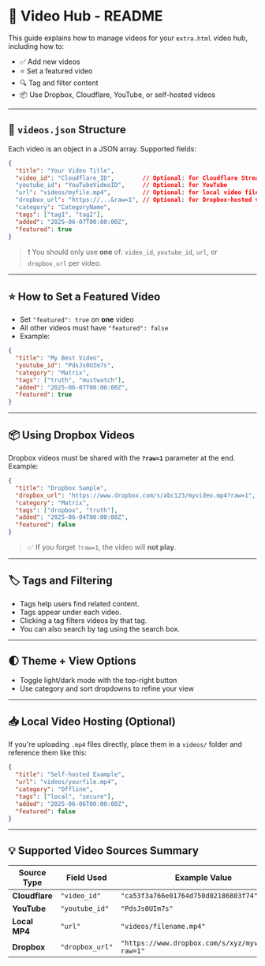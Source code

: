 
# 📁 Video Hub - README

This guide explains how to manage videos for your `extra.html` video hub, including how to:

- ✅ Add new videos
- ⭐ Set a featured video
- 🔍 Tag and filter content
- 📦 Use Dropbox, Cloudflare, YouTube, or self-hosted videos

---

## 📄 `videos.json` Structure

Each video is an object in a JSON array. Supported fields:

```json
{
  "title": "Your Video Title",
  "video_id": "Cloudflare_ID",        // Optional: for Cloudflare Stream
  "youtube_id": "YouTubeVideoID",     // Optional: for YouTube
  "url": "videos/myfile.mp4",         // Optional: for local video file
  "dropbox_url": "https://...&raw=1", // Optional: for Dropbox-hosted video
  "category": "CategoryName",
  "tags": ["tag1", "tag2"],
  "added": "2025-06-07T00:00:00Z",
  "featured": true
}
```

> ❗ You should only use **one** of: `video_id`, `youtube_id`, `url`, or `dropbox_url` per video.

---

## ⭐ How to Set a Featured Video

- Set `"featured": true` on **one** video
- All other videos must have `"featured": false`
- Example:

```json
{
  "title": "My Best Video",
  "youtube_id": "PdsJs0UIm7s",
  "category": "Matrix",
  "tags": ["truth", "mustwatch"],
  "added": "2025-06-07T00:00:00Z",
  "featured": true
}
```

---

## 📦 Using Dropbox Videos

Dropbox videos must be shared with the **`?raw=1`** parameter at the end. Example:

```json
{
  "title": "Dropbox Sample",
  "dropbox_url": "https://www.dropbox.com/s/abc123/myvideo.mp4?raw=1",
  "category": "Matrix",
  "tags": ["dropbox", "truth"],
  "added": "2025-06-04T00:00:00Z",
  "featured": false
}
```

> ✅ If you forget `?raw=1`, the video will **not play**.

---

## 🏷 Tags and Filtering

- Tags help users find related content.
- Tags appear under each video.
- Clicking a tag filters videos by that tag.
- You can also search by tag using the search box.

---

## 🌓 Theme + View Options

- Toggle light/dark mode with the top-right button
- Use category and sort dropdowns to refine your view

---

## 📥 Local Video Hosting (Optional)

If you're uploading `.mp4` files directly, place them in a `videos/` folder and reference them like this:

```json
{
  "title": "Self-hosted Example",
  "url": "videos/yourfile.mp4",
  "category": "Offline",
  "tags": ["local", "secure"],
  "added": "2025-06-06T00:00:00Z",
  "featured": false
}
```

---

## 💡 Supported Video Sources Summary

| Source Type        | Field Used       | Example Value                                         |
|--------------------|------------------|--------------------------------------------------------|
| **Cloudflare**     | `"video_id"`     | `"ca53f3a766e01764d750d02186803f74"`                 |
| **YouTube**        | `"youtube_id"`   | `"PdsJs0UIm7s"`                                       |
| **Local MP4**      | `"url"`          | `"videos/filename.mp4"`                              |
| **Dropbox**        | `"dropbox_url"`  | `"https://www.dropbox.com/s/xyz/myvid.mp4?raw=1"`    |
